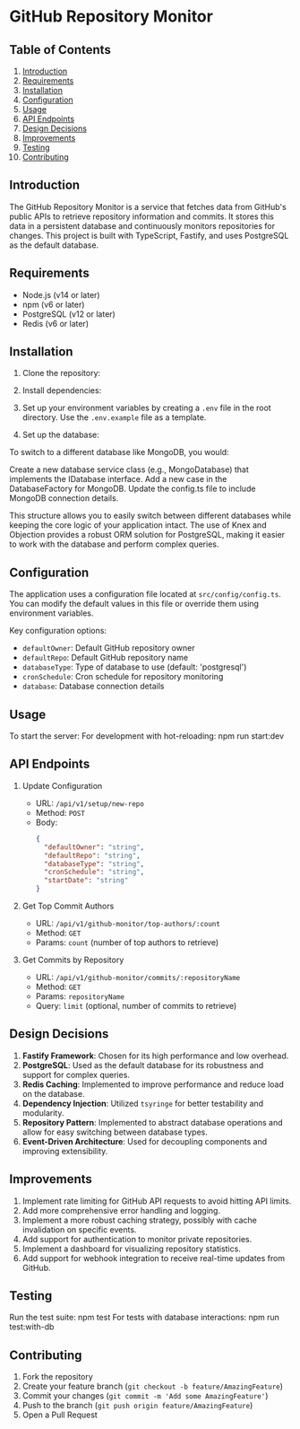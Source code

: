 # GitHub Repository Monitor

## Table of Contents
1. [Introduction](#introduction)
2. [Requirements](#requirements)
3. [Installation](#installation)
4. [Configuration](#configuration)
5. [Usage](#usage)
6. [API Endpoints](#api-endpoints)
7. [Design Decisions](#design-decisions)
8. [Improvements](#improvements)
9. [Testing](#testing)
10. [Contributing](#contributing)

## Introduction

The GitHub Repository Monitor is a service that fetches data from GitHub's public APIs to retrieve repository information and commits. It stores this data in a persistent database and continuously monitors repositories for changes. This project is built with TypeScript, Fastify, and uses PostgreSQL as the default database.

## Requirements

- Node.js (v14 or later)
- npm (v6 or later)
- PostgreSQL (v12 or later)
- Redis (v6 or later)

## Installation

1. Clone the repository:
2. Install dependencies:
3. Set up your environment variables by creating a `.env` file in the root directory. Use the `.env.example` file as a template.

4. Set up the database:

To switch to a different database like MongoDB, you would:

Create a new database service class (e.g., MongoDatabase) that implements the IDatabase interface.
Add a new case in the DatabaseFactory for MongoDB.
Update the config.ts file to include MongoDB connection details.

This structure allows you to easily switch between different databases while keeping the core logic of your application intact. The use of Knex and Objection provides a robust ORM solution for PostgreSQL, making it easier to work with the database and perform complex queries.

## Configuration

The application uses a configuration file located at `src/config/config.ts`. You can modify the default values in this file or override them using environment variables.

Key configuration options:
- `defaultOwner`: Default GitHub repository owner
- `defaultRepo`: Default GitHub repository name
- `databaseType`: Type of database to use (default: 'postgresql')
- `cronSchedule`: Cron schedule for repository monitoring
- `database`: Database connection details

## Usage

To start the server:
For development with hot-reloading: npm run start:dev

## API Endpoints

1. Update Configuration
   - URL: `/api/v1/setup/new-repo`
   - Method: `POST`
   - Body:
     ```json
     {
       "defaultOwner": "string",
       "defaultRepo": "string",
       "databaseType": "string",
       "cronSchedule": "string",
       "startDate": "string"
     }
     ```

2. Get Top Commit Authors
   - URL: `/api/v1/github-monitor/top-authors/:count`
   - Method: `GET`
   - Params: `count` (number of top authors to retrieve)

3. Get Commits by Repository
   - URL: `/api/v1/github-monitor/commits/:repositoryName`
   - Method: `GET`
   - Params: `repositoryName`
   - Query: `limit` (optional, number of commits to retrieve)

## Design Decisions

1. **Fastify Framework**: Chosen for its high performance and low overhead.
2. **PostgreSQL**: Used as the default database for its robustness and support for complex queries.
3. **Redis Caching**: Implemented to improve performance and reduce load on the database.
4. **Dependency Injection**: Utilized `tsyringe` for better testability and modularity.
5. **Repository Pattern**: Implemented to abstract database operations and allow for easy switching between database types.
6. **Event-Driven Architecture**: Used for decoupling components and improving extensibility.

## Improvements

1. Implement rate limiting for GitHub API requests to avoid hitting API limits.
2. Add more comprehensive error handling and logging.
3. Implement a more robust caching strategy, possibly with cache invalidation on specific events.
4. Add support for authentication to monitor private repositories.
5. Implement a dashboard for visualizing repository statistics.
6. Add support for webhook integration to receive real-time updates from GitHub.

## Testing

Run the test suite: npm test
For tests with database interactions: npm run test:with-db

## Contributing

1. Fork the repository
2. Create your feature branch (`git checkout -b feature/AmazingFeature`)
3. Commit your changes (`git commit -m 'Add some AmazingFeature'`)
4. Push to the branch (`git push origin feature/AmazingFeature`)
5. Open a Pull Request